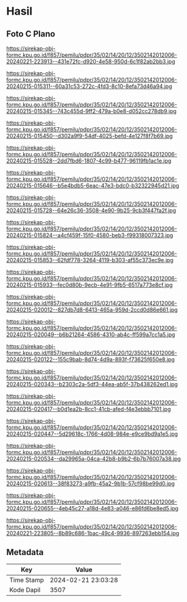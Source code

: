# Hasil

## Foto C Plano

https://sirekap-obj-formc.kpu.go.id/f857/pemilu/pdpr/35/02/14/20/12/3502142012006-20240221-223913--431e72fc-d920-4e58-950d-6c1f82ab2bb3.jpg

https://sirekap-obj-formc.kpu.go.id/f857/pemilu/pdpr/35/02/14/20/12/3502142012006-20240215-015311--60a31c53-272c-4fd3-8c10-8efa73d46a94.jpg

https://sirekap-obj-formc.kpu.go.id/f857/pemilu/pdpr/35/02/14/20/12/3502142012006-20240215-015345--743c455d-9ff2-479a-b0e8-d052cc278db9.jpg

https://sirekap-obj-formc.kpu.go.id/f857/pemilu/pdpr/35/02/14/20/12/3502142012006-20240215-015450--d302a9f9-54df-4025-befd-4e127f8f7b69.jpg

https://sirekap-obj-formc.kpu.go.id/f857/pemilu/pdpr/35/02/14/20/12/3502142012006-20240215-015528--2dd7fbd6-1807-4c99-b477-96119fb1ac1e.jpg

https://sirekap-obj-formc.kpu.go.id/f857/pemilu/pdpr/35/02/14/20/12/3502142012006-20240215-015646--b5e4bdb5-6eac-47e3-bdc0-b32322945d21.jpg

https://sirekap-obj-formc.kpu.go.id/f857/pemilu/pdpr/35/02/14/20/12/3502142012006-20240215-015728--64e26c36-3508-4e90-9b25-9cb3f447fa2f.jpg

https://sirekap-obj-formc.kpu.go.id/f857/pemilu/pdpr/35/02/14/20/12/3502142012006-20240215-015824--a4cf459f-15f0-4580-beb3-f99318007323.jpg

https://sirekap-obj-formc.kpu.go.id/f857/pemilu/pdpr/35/02/14/20/12/3502142012006-20240215-015853--62fdf778-3264-4119-b303-af55c373ec9e.jpg

https://sirekap-obj-formc.kpu.go.id/f857/pemilu/pdpr/35/02/14/20/12/3502142012006-20240215-015933--fec0d80b-9ecb-4e91-9fb5-6517a773e8cf.jpg

https://sirekap-obj-formc.kpu.go.id/f857/pemilu/pdpr/35/02/14/20/12/3502142012006-20240215-020012--827db7d8-6413-465a-959d-2ccd0d86e661.jpg

https://sirekap-obj-formc.kpu.go.id/f857/pemilu/pdpr/35/02/14/20/12/3502142012006-20240215-020049--b6b21264-4586-4310-ab4c-ff599a7cc1a5.jpg

https://sirekap-obj-formc.kpu.go.id/f857/pemilu/pdpr/35/02/14/20/12/3502142012006-20240215-020122--155c9bab-8d74-4d9a-893f-f73625f650e8.jpg

https://sirekap-obj-formc.kpu.go.id/f857/pemilu/pdpr/35/02/14/20/12/3502142012006-20240215-020343--b2303c2a-5df3-44ea-ab5f-37b438262ed1.jpg

https://sirekap-obj-formc.kpu.go.id/f857/pemilu/pdpr/35/02/14/20/12/3502142012006-20240215-020417--b0d1ea2b-8cc1-41cb-afed-f4e3ebbb7101.jpg

https://sirekap-obj-formc.kpu.go.id/f857/pemilu/pdpr/35/02/14/20/12/3502142012006-20240215-020447--5d29618c-1766-4d08-984e-e9ce9bd9a1e5.jpg

https://sirekap-obj-formc.kpu.go.id/f857/pemilu/pdpr/35/02/14/20/12/3502142012006-20240215-020534--da29965a-04ca-42b8-b9b2-6b7b76007a38.jpg

https://sirekap-obj-formc.kpu.go.id/f857/pemilu/pdpr/35/02/14/20/12/3502142012006-20240215-020613--38f83273-a9fb-45a2-9b1b-57cf98be99d0.jpg

https://sirekap-obj-formc.kpu.go.id/f857/pemilu/pdpr/35/02/14/20/12/3502142012006-20240215-020655--4eb45c27-a18d-4e83-a046-e86fd6be8ed5.jpg

https://sirekap-obj-formc.kpu.go.id/f857/pemilu/pdpr/35/02/14/20/12/3502142012006-20240221-223805--8b89c686-1bac-49c4-9936-897263ebb154.jpg


## Metadata

| Key        | Value               |
| ---------- | ------------------- |
| Time Stamp | 2024-02-21 23:03:28 |
| Kode Dapil | 3507                |



